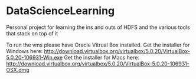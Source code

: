# DataScienceLearning
Personal project for learning the ins and outs of HDFS and the various tools that stack on top of it

To run the vms please have Oracle Vitrual Box installed. 
  Get the installer for Windows here: http://download.virtualbox.org/virtualbox/5.0.20/VirtualBox-5.0.20-106931-Win.exe
  Get the installer for Macs here: http://download.virtualbox.org/virtualbox/5.0.20/VirtualBox-5.0.20-106931-OSX.dmg
  


